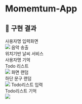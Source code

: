 # Momemtum-App


🎯 구현 결과
----------------
사용자명 입력화면 <br>
<img src="https://user-images.githubusercontent.com/123916555/230861616-b3515194-aac9-47da-a1e8-81429d1efb1a.jpg">
음악 송출<br>
위치기반 날씨 서비스<br>
사용자명 기억<br>
Todo 리스트<br>
<img src="https://user-images.githubusercontent.com/123916555/230862769-0207d954-954b-4d79-bf2f-f7c8c76146c2.jpg">
화면 랜덤<br>
하단 문구 랜덤<br>
<img src="https://user-images.githubusercontent.com/123916555/230863174-8e417138-12e4-4903-a52f-b3019648cd8a.jpg">
Todo리스트 입력<br>
Todo리스트 기억<br>
<img src="https://user-images.githubusercontent.com/123916555/230863469-91ba5c75-5cfa-4aa5-9347-1017d0ef50c6.jpg">
